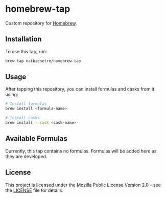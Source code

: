 # homebrew-tap

Custom repository for [Homebrew](https://brew.sh/).

## Installation

To use this tap, run:

```sh
brew tap natbienetre/homebrew-tap
```

## Usage

After tapping this repository, you can install formulas and casks from it using:

```sh
# Install formulas
brew install <formula-name>

# Install casks
brew install --cask <cask-name>
```

## Available Formulas

Currently, this tap contains no formulas. Formulas will be added here as they are developed.

## License

This project is licensed under the Mozilla Public License Version 2.0 - see the [LICENSE](LICENSE) file for details.
